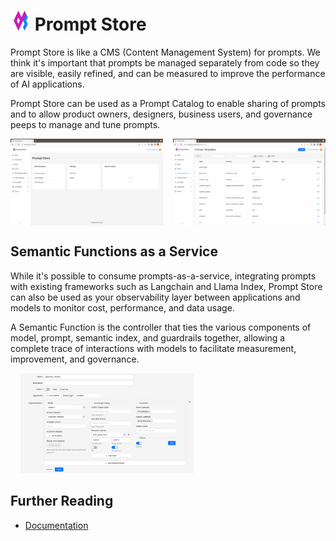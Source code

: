 # <img src="frontend/src/images/promptstore_logo_colour.png" title="Prompt Store" alt="Prompt Store" style="width: 32px; height: 32px;" /> Prompt Store

Prompt Store is like a CMS (Content Management System) for prompts. We think
it's important that prompts be managed separately from code so they are 
visible, easily refined, and can be measured to improve the performance of
AI applications.

Prompt Store can be used as a Prompt Catalog to enable sharing of prompts and
to allow product owners, designers, business users, and governance peeps to
manage and tune prompts.

<div style="display: flex;">
    <img src="frontend/public/assets/home_page.png" title="Home Page" alt="Home Page" style="width: calc(50% - 8px);" />
    <img src="frontend/public/assets/prompt_template_list.png" title="Prompt Template List" alt="Prompt Template List" style="margin-left: 16px; width: calc(50% - 8px);" />
</div>

## Semantic Functions as a Service

While it's possible to consume prompts-as-a-service, integrating 
prompts with existing frameworks such as Langchain and Llama Index,
Prompt Store can also be used as your observability layer between 
applications and models to monitor cost, performance, and data usage.

A Semantic Function is the controller that ties the various components of model, prompt, semantic index, and guardrails together,
allowing a complete trace of interactions with models to facilitate
measurement, improvement, and governance.

<img src="frontend/public/assets/semantic_controller.png" title="Prompt Template List" alt="Prompt Template List" style="margin-left: 16px; width: 55%;" />

## Further Reading

- [Documentation](https://promptstoredocs.devsheds.io)

